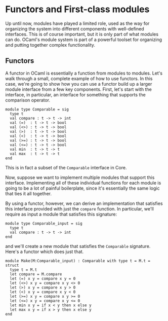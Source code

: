 # Functors and First-class modules

Up until now, modules have played a limited role, used as the way for
organizing the system into different components with well-defined
interfaces.  This is of course important, but it is only part of what
modules can do.  OCaml's module system is part of a powerful toolset
for organizing and putting together complex functionality.

## Functors

A functor in OCaml is essentially a function from modules to modules.
Let's walk through a small, complete example of how to use functors.
In this case, we're going to show how you can use a functor build up a
larger module interface from a few key components.  First, let's start
with the interface, in particular, an interface for something that
supports the comparison operator.

~~~~~~~~~~~~~~~~~~~~~~~~~~~ { .ocaml }
module type Comparable = sig
  type t
  val compare : t -> t -> int
  val (=)  : t -> t -> bool
  val (<>) : t -> t -> bool
  val (>)  : t -> t -> bool
  val (<)  : t -> t -> bool
  val (>=) : t -> t -> bool
  val (<=) : t -> t -> bool
  val min  : t -> t -> t
  val max  : t -> t -> t
end
~~~~~~~~~~~~~~~~~~~~~~~~~~~

This is in fact a subset of the `Comparable` interface in Core.

Now, suppose we want to implement multiple modules that support this
interface.  Implementing all of these individual functions for each
module is going to be a lot of painful boilerplate, since it's
essentially the same logic that ties it all together.

By using a functor, however, we can derive an implementation that
satisfies this interface provided with just the `compare` function.
In particular, we'll require as input a module that satisfies this
signature:

~~~~~~~~~~~~~~~~~~~~~~~~~~~ { .ocaml }
module type Comparable_input = sig
  type t
  val compare : t -> t -> int
end
~~~~~~~~~~~~~~~~~~~~~~~~~~~

and we'll create a new module that satisfies the `Comparable`
signature.  Here's a functor which does just that.

~~~~~~~~~~~~~~~~~~~~~~~~~~~ { .ocaml }
module Make(M:Comparable_input) : Comparable with type t = M.t = struct
  type t = M.t
  let compare = M.compare
  let (=) x y = compare x y = 0
  let (<>) x y = compare x y <> 0
  let (>) x y = compare x y > 0
  let (<) x y = compare x y < 0
  let (>=) x y = compare x y >= 0
  let (<=) x y = compare x y <= 0
  let min x y = if x < y then x else y
  let max x y = if x > y then x else y
end
~~~~~~~~~~~~~~~~~~~~~~~~~~~
